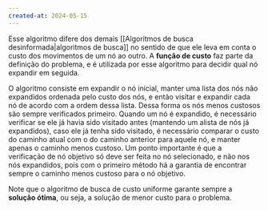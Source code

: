 ```yaml
---
created-at: 2024-05-15
---
```


Esse algoritmo difere dos demais [[Algoritmos de busca desinformada|algoritmos de busca]] no sentido de que ele leva em conta o custo dos movimentos de um nó ao outro. A **função de custo** faz parte da definição do problema, e é utilizada por esse algoritmo para decidir qual nó expandir em seguida.

O algoritmo consiste em expandir o nó inicial, manter uma lista dos nós não expandidos ordenada pelo custo dos nós, e então visitar e expandir cada nó de acordo com a ordem dessa lista. Dessa forma os nós menos custosos são sempre verificados primeiro. Quando um nó é expandido, é necessário verificar se ele já havia sido visitado antes (mantendo um alista de nós já expandidos), caso ele já tenha sido visitado, é necessário comparar o custo do caminho atual com o do caminho anterior para aquele nó, e manter apenas o caminho menos custoso. Um ponto importante é que a verificação de nó objetivo só deve ser feita no nó selecionado, e não nos nós expandidos, pois com o primeiro método há a garantia de encontrar sempre o caminho menos custoso para o nó objetivo.

Note que o algoritmo de busca de custo uniforme garante sempre a **solução ótima**, ou seja, a solução de menor custo para o problema.